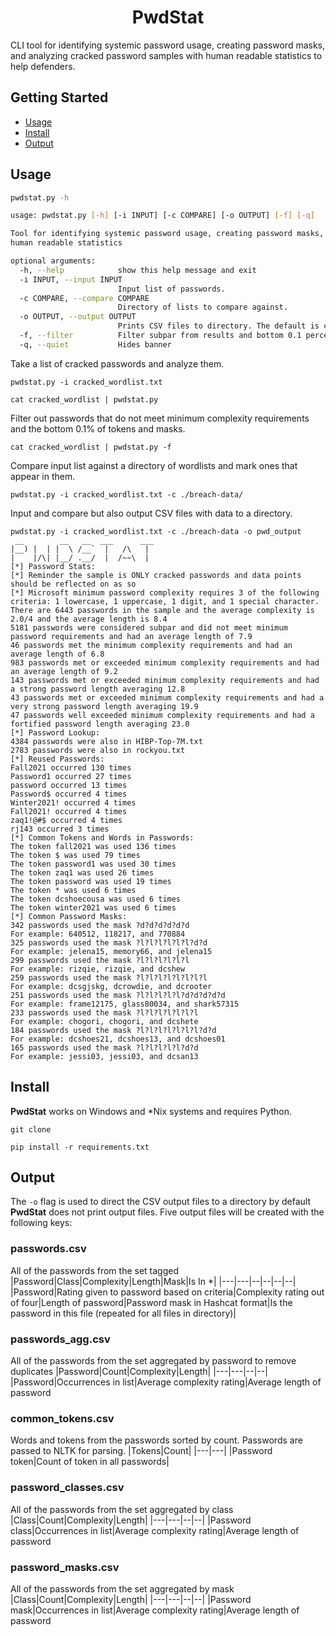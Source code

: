 <h1 align="center">
PwdStat
 </h1>

CLI tool for identifying systemic password usage, creating password masks, and analyzing cracked password samples with human readable statistics to help defenders.

## Getting Started

-   [Usage](#usage)
-   [Install](#install)
-   [Output](#output)

## Usage
```sh
pwdstat.py -h

usage: pwdstat.py [-h] [-i INPUT] [-c COMPARE] [-o OUTPUT] [-f] [-q]

Tool for identifying systemic password usage, creating password masks, and analyzing cracked password samples with
human readable statistics

optional arguments:
  -h, --help            show this help message and exit
  -i INPUT, --input INPUT
                        Input list of passwords.
  -c COMPARE, --compare COMPARE
                        Directory of lists to compare against.
  -o OUTPUT, --output OUTPUT
                        Prints CSV files to directory. The default is cwd.
  -f, --filter          Filter subpar from results and bottom 0.1 percent of masks and tokens.
  -q, --quiet           Hides banner
```
Take a list of cracked passwords and analyze them.
```
pwdstat.py -i cracked_wordlist.txt

cat cracked_wordlist | pwdstat.py
```
Filter out passwords that do not meet minimum complexity requirements and the bottom 0.1% of tokens and masks.
```
cat cracked_wordlist | pwdstat.py -f
```
Compare input list against a directory of wordlists and mark ones that appear in them.
```
pwdstat.py -i cracked_wordlist.txt -c ./breach-data/
```
Input and compare but also output CSV files with data to a directory.
```
pwdstat.py -i cracked_wordlist.txt -c ./breach-data -o pwd_output
 __        __   __  ___      ___
|__) |  | |  \ /__`  |   /\   |
|    |/\| |__/ .__/  |  /~~\  |
[*] Password Stats:
[*] Reminder the sample is ONLY cracked passwords and data points should be reflected on as so
[*] Microsoft minimum password complexity requires 3 of the following criteria: 1 lowercase, 1 uppercase, 1 digit, and 1 special character.
There are 6443 passwords in the sample and the average complexity is 2.0/4 and the average length is 8.4
5181 passwords were considered subpar and did not meet minimum password requirements and had an average length of 7.9
46 passwords met the minimum complexity requirements and had an average length of 6.8
983 passwords met or exceeded minimum complexity requirements and had an average length of 9.2
143 passwords met or exceeded minimum complexity requirements and had a strong password length averaging 12.8
43 passwords met or exceeded minimum complexity requirements and had a very strong password length averaging 19.9
47 passwords well exceeded minimum complexity requirements and had a fortified password length averaging 23.0
[*] Password Lookup:
4384 passwords were also in HIBP-Top-7M.txt
2783 passwords were also in rockyou.txt
[*] Reused Passwords:
Fall2021 occurred 130 times
Password1 occurred 27 times
password occurred 13 times
Password$ occurred 4 times
Winter2021! occurred 4 times
Fall2021! occurred 4 times
zaq1!@#$ occurred 4 times
rj143 occurred 3 times
[*] Common Tokens and Words in Passwords:
The token fall2021 was used 136 times
The token $ was used 79 times
The token password1 was used 30 times
The token zaq1 was used 26 times
The token password was used 19 times
The token * was used 6 times
The token dcshoecousa was used 6 times
The token winter2021 was used 6 times
[*] Common Password Masks:
342 passwords used the mask ?d?d?d?d?d?d
For example: 640512, 118217, and 770884
325 passwords used the mask ?l?l?l?l?l?l?d?d
For example: jelena15, memory66, and jelena15
299 passwords used the mask ?l?l?l?l?l?l
For example: rizqie, rizqie, and dcshew
259 passwords used the mask ?l?l?l?l?l?l?l?l
For example: dcsgjskg, dcrowdie, and dcrooter
251 passwords used the mask ?l?l?l?l?l?d?d?d?d?d
For example: frame12175, glass80034, and shark57315
233 passwords used the mask ?l?l?l?l?l?l?l
For example: chogori, chogori, and dcshete
184 passwords used the mask ?l?l?l?l?l?l?l?d?d
For example: dcshoes21, dcshoes13, and dcshoes01
165 passwords used the mask ?l?l?l?l?l?d?d
For example: jessi03, jessi03, and dcsan13
```


## Install
**PwdStat** works on Windows and *Nix systems and requires Python.
```
git clone 
```
```
pip install -r requirements.txt
```
## Output
The `-o` flag is used to direct the CSV output files to a directory by default **PwdStat** does not print output files. Five output files will be created with the following keys:

### passwords.csv
All of the passwords from the set tagged
|Password|Class|Complexity|Length|Mask|Is In *|
|---|---|--|--|--|--|
|Password|Rating given to password based on criteria|Complexity rating out of four|Length of password|Password mask in Hashcat format|Is the password in this file (repeated for all files in directory)|

### passwords_agg.csv
All of the passwords from the set aggregated by password to remove duplicates
|Password|Count|Complexity|Length|
|---|---|--|--|
|Password|Occurrences in list|Average complexity rating|Average length of password

### common_tokens.csv
Words and tokens from the passwords sorted by count. Passwords are passed to NLTK for parsing.
|Tokens|Count|
|---|---|
|Password token|Count of token in all passwords|

### password_classes.csv
All of the passwords from the set aggregated by class
|Class|Count|Complexity|Length|
|---|---|--|--|
|Password class|Occurrences in list|Average complexity rating|Average length of password

### password_masks.csv
All of the passwords from the set aggregated by mask
|Class|Count|Complexity|Length|
|---|---|--|--|
|Password mask|Occurrences in list|Average complexity rating|Average length of password
